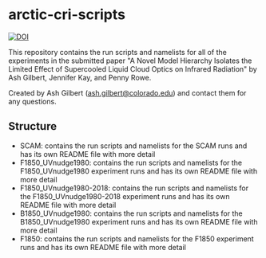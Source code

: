 # arctic-cri-scripts

[![DOI](https://zenodo.org/badge/821540434.svg)](https://zenodo.org/badge/latestdoi/821540434)

This repository contains the run scripts and namelists for all of the experiments in the submitted paper "A Novel Model Hierarchy Isolates the Limited Effect of Supercooled Liquid Cloud Optics on Infrared Radiation" by Ash Gilbert, Jennifer Kay, and Penny Rowe.

Created by Ash Gilbert (ash.gilbert@colorado.edu) and contact them for any questions.

## Structure

- SCAM: contains the run scripts and namelists for the SCAM runs and has its own README file with more detail
- F1850_UVnudge1980: contains the run scripts and namelists for the F1850_UVnudge1980 experiment runs and has its own README file with more detail
- F1850_UVnudge1980-2018: contains the run scripts and namelists for the F1850_UVnudge1980-2018 experiment runs and has its own README file with more detail
- B1850_UVnudge1980: contains the run scripts and namelists for the B1850_UVnudge1980 experiment runs and has its own README file with more detail
- F1850: contains the run scripts and namelists for the F1850 experiment runs and has its own README file with more detail
